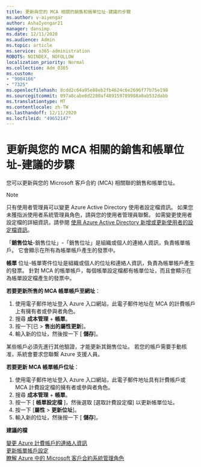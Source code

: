 ```yaml
---
title: 更新與您的 MCA 相關的銷售和帳單位址-建議的步驟
ms.author: v-aiyengar
author: AshaIyengar21
manager: dansimp
ms.date: 12/11/2020
ms.audience: Admin
ms.topic: article
ms.service: o365-administration
ROBOTS: NOINDEX, NOFOLLOW
localization_priority: Normal
ms.collection: Adm_O365
ms.custom:
- "9004166"
- "7325"
ms.openlocfilehash: 8cdd2c64a95e88eb2fb4624c6e2696f77b75e198
ms.sourcegitcommit: 097a8cabe0d2280af489159789988a0ab532dabb
ms.translationtype: MT
ms.contentlocale: zh-TW
ms.lasthandoff: 12/11/2020
ms.locfileid: "49652147"
---
```

# <a name="update-sold-to-and-bill-to-address-associated-to-your-mca---recommended-steps"></a>更新與您的 MCA 相關的銷售和帳單位址-建議的步驟

您可以更新與您的 Microsoft 客戶合約 (MCA) 相關聯的銷售和帳單位址。 

> [!NOTE]
> 只有使用者管理員可以變更 Azure Active Directory 使用者設定檔資訊。 如果您未獲指派使用者系統管理員角色，請與您的使用者管理員聯繫。 如需變更使用者設定檔的詳細資訊，請參閱 [使用 Azure Active Directory 新增或更新使用者的設定檔資訊](https://docs.microsoft.com/azure/active-directory/fundamentals/active-directory-users-profile-azure-portal)。

「**銷售位址**-銷售位址」-「銷售位址」是組織或個人的連絡人資訊，負責帳單帳戶。 它會顯示在所有為帳單帳戶產生的發票中。

**帳單** 位址-帳單寄件位址是組織或個人的位址和連絡人資訊，負責為帳單帳戶產生的發票。 針對 MCA 的帳單帳戶，每個帳單設定檔都有帳單位址，而且會顯示在為帳單設定檔產生的發票中。

**若要更新所售的 MCA 帳單帳戶至網址**：

1. 使用電子郵件地址登入 Azure 入口網站，此電子郵件地址在 MCA 的計費帳戶上有擁有者或參與者角色。
1. 搜尋 **成本管理**  +  **帳單**。
1. 按一下[已  >  **售出的屬性更新**]。
1. 輸入新的位址，然後按一下 [ **儲存**]。

某些帳戶必須先進行其他驗證，才能更新其銷售位址。 若您的帳戶需要手動核准，系統會要求您聯繫 Azure 支援人員。

**若要更新 MCA 帳單帳戶位址**： 

1. 使用電子郵件地址登入 Azure 入口網站，此電子郵件地址具有計費帳戶或 MCA 計費設定檔的擁有者或參與者角色。
1. 搜尋 **成本管理**  +  **帳單**。
1. 按一下 [ **帳單設定檔** ]，然後選取 [選取計費設定檔] 以更新帳單位址。
1. 按一下 [**屬性**  >  **更新位址**]。
1. 輸入新的位址，然後按一下 [ **儲存**]。

**建議的檔**

[變更 Azure 計費帳戶的連絡人資訊](https://docs.microsoft.com/azure/cost-management-billing/manage/change-azure-account-profile)   
[更新帳單帳戶設定](https://docs.microsoft.com/microsoft-store/update-microsoft-store-for-business-account-settings)  
[瞭解 Azure 中的 Microsoft 客戶合約系統管理角色](https://docs.microsoft.com/azure/cost-management-billing/manage/understand-mca-roles)
